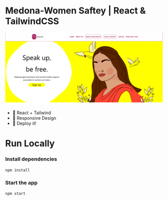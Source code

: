 # Medona-Women Saftey | React & TailwindCSS

![Demo App](/public/demo.png)

-   🌟 React + Tailwind
-   🎃 Responsive Design
-   🚀 Deploy it!

# Run Locally

### Install dependencies

```shell
npm install
```

### Start the app

```shell
npm start
```
